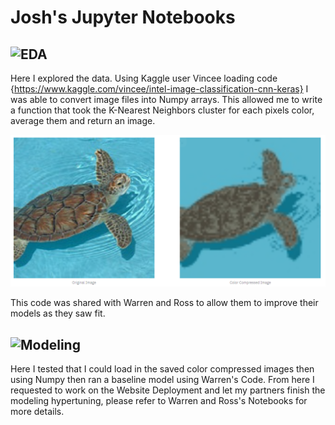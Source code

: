 # Josh's Jupyter Notebooks

## ![EDA](EDA.ipynb#Beginning)

Here I explored the data. Using Kaggle user Vincee loading code {https://www.kaggle.com/vincee/intel-image-classification-cnn-keras} I was able to convert image files into Numpy arrays. This allowed me to write a function that took the K-Nearest Neighbors cluster for each pixels color, average them and return an image.

![Color Compressed Example](../../../images/Color_Compression_Example.PNG)

This code was shared with Warren and Ross to allow them to improve their models as they saw fit.

## ![Modeling](Modeling.ipynb)

Here I tested that I could load in the saved color compressed images then using Numpy then ran a baseline model using Warren's Code. From here I requested to work on the Website Deployment and let my partners finish the modeling hypertuning, please refer to Warren and Ross's Notebooks for more details.

